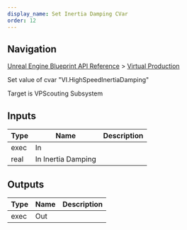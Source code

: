 ```yaml
---
display_name: Set Inertia Damping CVar
order: 12
---
```

## Navigation

[Unreal Engine Blueprint API Reference](https://dev.epicgames.com/documentation/en-us/unreal-engine/BlueprintAPI) > [Virtual Production](https://dev.epicgames.com/documentation/en-us/unreal-engine/BlueprintAPI/VirtualProduction)

Set value of cvar "VI.HighSpeedInertiaDamping"

Target is VPScouting Subsystem

## Inputs

| Type | Name | Description |
| --- | --- | --- |
| exec | In |  |
| real | In Inertia Damping |  |

## Outputs

| Type | Name | Description |
| --- | --- | --- |
| exec | Out |  |
